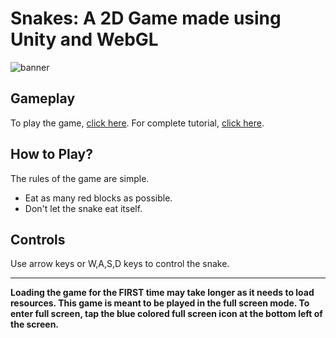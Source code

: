 # Snakes: A 2D Game made using Unity and WebGL

![banner](https://raw.githubusercontent.com/lightlessdays/img/main/galaxyshooter2d/Your%20paragraph%20text%20(1).png)

## Gameplay

To play the game, [click here](https://lightlessdays.github.io/snakes/). For complete tutorial, [click here](https://medium.com/@lightlessdays/making-classic-2d-games-in-unity-snake-8b6eebc4d868).

## How to Play?

The rules of the game are simple.

- Eat as many red blocks as possible.
- Don't let the snake eat itself.

## Controls

Use arrow keys or W,A,S,D keys to control the snake.

<hr>
<b>Loading the game for the FIRST time may take longer as it needs to load resources. This game is meant to be played in the full screen mode. To enter full screen, tap the blue colored full screen icon at the bottom left of the screen.</b>

